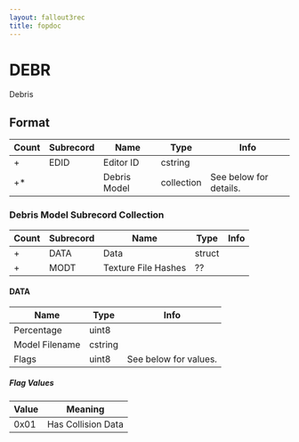 ```yaml
---
layout: fallout3rec
title: fopdoc
---
```

DEBR
====

Debris

## Format

Count | Subrecord | Name | Type | Info
------|-------|------|------|-----
+ | EDID | Editor ID | cstring |
+* | | Debris Model | collection | See below for details.

### Debris Model Subrecord Collection

Count | Subrecord | Name | Type | Info
------|-------|------|------|-----
+ | DATA | Data | struct |
+ | MODT | Texture File Hashes | ?? |

#### DATA

Name | Type | Info
-----|------|-----
Percentage | uint8 |
Model Filename | cstring |
Flags | uint8 | See below for values.

##### Flag Values

Value | Meaning
------|--------
0x01 | Has Collision Data
